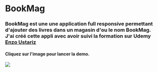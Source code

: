 # BookMag
### BookMag est une une application full responsive permettant d'ajouter des livres dans un magasin d'ou le nom BookMag. J'ai créé cette appli avec avoir suivi la formation sur <b>Udemy</b> <a href ="https://www.udemy.com/user/ustariz-enzo/">Enzo Ustariz</a>
#### Cliquez sur l'image pour lancer la demo.

<a href ="https://bruxx-6243.github.io/BookMag/"><img src ="https://user-images.githubusercontent.com/81830567/157315528-8bf9a9e4-8829-4399-92ff-1168e561327e.png"></a>

